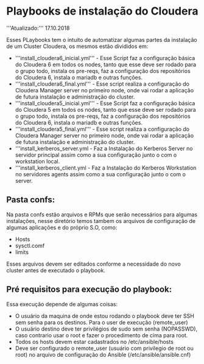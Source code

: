 # Playbooks de instalação do Cloudera

'''Atualizado:''' 17.10.2018

Esses PLaybooks tem o intuito de automatizar algumas partes da instalação de um Cluster Cloudera, os mesmos estão divididos em:
* '''install_cloudera6_inicial.yml''' - Esse Script faz a configuração básica do Cloudera 6 em todos os nodes, tanto que esse deve ser rodado para o grupo todo, instala os pre-reqs, faz a configuração dos repositórios do Cloudera 6, instala o mariadb e outras funções.
* '''install_cloudera6_final.yml''' - Esse script realiza a configuração do Cloudera Manager server no primeiro node, onde vai rodar a aplicação de futura instalação e administração do cluster.
* '''install_cloudera5_inicial.yml''' - Esse Script faz a configuração básica do Cloudera 5 em todos os nodes, tanto que esse deve ser rodado para o grupo todo, instala os pre-reqs, faz a configuração dos repositórios do Cloudera 6, instala o mariadb e outras funções.
* '''install_cloudera5_final.yml''' - Esse script realiza a configuração do Cloudera Manager server no primeiro node, onde vai rodar a aplicação de futura instalação e administração do cluster.
* '''install_kerberos_server.yml - Faz a Instalação do Kerberos Server no servidor principal assim como a sua configuração junto o com o workstation local.
* '''install_kerberos_client.yml - Faz a Instalação do Kerberos Workstation no servidores agents assim como a sua configuração junto o com o server.

## Pasta confs:
Na pasta confs estão arquivos e RPMs que serão necessários para algumas instalações, nesse diretório temos tambem os arquivos de configuração de algumas aplicações e do próprio S.O, como:
* Hosts
* sysctl.comf
* limits

Esses arquivos devem ser editados conforme a necessidade do novo cluster antes de executado o playbook.

## Pré requisitos para execução do playbook:
Essa execução depende de algumas coisas:
* O usuário da maquina de onde estou rodando o playbook deve ter SSH sem senha para os destinos. Para o user de execução (remote_user)
* O usuário destino deve ter privilégios de sudo sem senha (NOPASSWD), caso contrario usar o root e fazer o procedimento de cima para root.
* Todos os hosts devem estar cadastrados no /etc/ansible/hosts
* Deve ser configurado o remote_user (usuário com privilegio de root ou root) no arquivo de configuração do Ansible (/etc/ansible/ansible.cnf)



